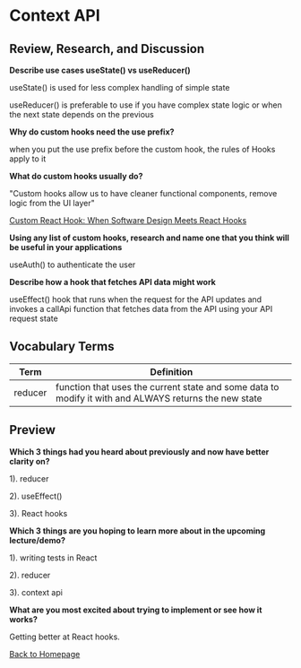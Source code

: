 # Context API

## Review, Research, and Discussion

**Describe use cases useState() vs useReducer()**

useState() is used for less complex handling of simple state

useReducer() is preferable to use if you have complex state logic or when the next state depends on the previous

**Why do custom hooks need the use prefix?**

when you put the use prefix before the custom hook, the rules of Hooks apply to it

**What do custom hooks usually do?**

"Custom hooks allow us to have cleaner functional components, remove logic from the UI layer"

[Custom React Hook: When Software Design Meets React Hooks](https://www.wix.engineering/post/custom-react-hook-when-software-design-meets-react-hooks#:~:text=Custom%20hooks%20allow%20us%20to,use%20cases%20to%20reusable%20hooks.)

**Using any list of custom hooks, research and name one that you think will be useful in your applications**

useAuth() to authenticate the user

**Describe how a hook that fetches API data might work**

useEffect() hook that runs when the request for the API updates and invokes a callApi function that fetches data from the API using your API request state

## Vocabulary Terms

| Term      | Definition |
| ----------- | ----------- |
| reducer    |  function that uses the current state and some data to modify it with and ALWAYS returns the new state |


## Preview

**Which 3 things had you heard about previously and now have better clarity on?**

1). reducer

2). useEffect()

3). React hooks

**Which 3 things are you hoping to learn more about in the upcoming lecture/demo?**

1). writing tests in React

2). reducer

3). context api

**What are you most excited about trying to implement or see how it works?**

Getting better at React hooks.  


[Back to Homepage](../README.md)